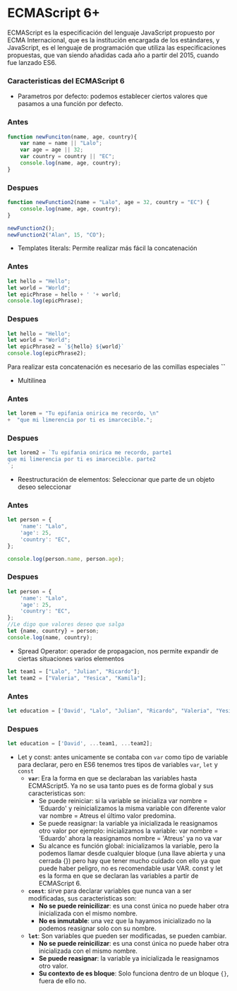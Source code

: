 # ECMAScript 6+
ECMAScript es la especificación del lenguaje JavaScript propuesto por ECMA Internacional, que es la institución encargada de los estándares, y JavaScript, es el lenguaje de programación que utiliza las especificaciones propuestas, que van siendo añadidas cada año a partir del 2015, cuando fue lanzado ES6.

### Caracteristicas del ECMAScript 6
* Parametros por defecto: podemos establecer ciertos valores que pasamos a una función por defecto.

### Antes
```js
function newFunciton(name, age, country){
    var name = name || "Lalo";
    var age = age || 32;
    var country = country || "EC";
    console.log(name, age, country);
}


```
### Despues
```js
function newFunction2(name = "Lalo", age = 32, country = "EC") {
    console.log(name, age, country);
}

newFunction2();
newFunction2("Alan", 15, "CO");
```

* Templates literals: Permite realizar más fácil la concatenación

### Antes
```js
let hello = "Hello";
let world = "World";
let epicPhrase = hello + ' '+ world;
console.log(epicPhrase);
```
### Despues
```js
let hello = "Hello";
let world = "World";
let epicPhrase2 = `${hello} ${world}`
console.log(epicPhrase2);
```
Para realizar esta concatenación es necesario de las comillas especiales **``**

* Multilinea
### Antes
```js
let lorem = "Tu epifania onirica me recordo, \n"
+  "que mi limerencia por ti es imarcecible.";
```
### Despues
```js
let lorem2 = `Tu epifania onirica me recordo, parte1
que mi limerencia por ti es imarcecible. parte2
`;
```
* Reestructuración de elementos: Seleccionar que parte de un objeto deseo seleccionar
### Antes
```js
let person = {
    'name': "Lalo",
    'age': 25,
    'country': "EC",
};

console.log(person.name, person.age);
```
### Despues
```js
let person = {
    'name': "Lalo",
    'age': 25,
    'country': "EC",
};
//Le digo que valores deseo que salga
let {name, country} = person;
console.log(name, country);
```
* Spread Operator: operador de propagacion, nos permite expandir de ciertas situaciones varios elementos

```js
let team1 = ["Lalo", "Julian", "Ricardo"];
let team2 = ["Valeria", "Yesica", "Kamila"];
```
### Antes
```js
let education = ['David', "Lalo", "Julian", "Ricardo", "Valeria", "Yesica", "Kamila"];
```
### Despues
```js
let education = ['David', ...team1, ...team2];
```
* Let y const: antes unicamente se contaba con `var` como tipo de variable para declarar, pero en ES6 tenemos tres tipos de variables `var`, `let` y `const`
    * **``var``**: Era la forma en que se declaraban las variables hasta ECMAScript5. Ya no se usa tanto pues es de forma global y sus caracteristicas son:
        * Se puede reiniciar: si la variable se inicializa var nombre = 'Eduardo' y reinicializamos la misma variable con diferente valor var nombre = Atreus el último valor predomina.
        * Se puede reasignar: la variable ya inicializada le reasignamos otro valor por ejemplo: inicializamos la variable: var nombre = 'Eduardo' ahora la reasignamos nombre = 'Atreus' ya no va var
        * Su alcance es función global: inicializamos la variable, pero la podemos llamar desde cualquier bloque (una llave abierta y una cerrada {}) pero hay que tener mucho cuidado con ello ya que puede haber peligro, no es recomendable usar VAR. const y let es la forma en que se declaran las variables a partir de ECMAScript 6.
    * **``const``**: sirve para declarar variables que nunca van a ser modificadas, sus caracteristicas son:
        * **No se puede reinicilizar**: es una const única no puede haber otra inicializada con el mismo nombre.
        * **No es inmutable**: una vez que la hayamos inicializado no la podemos reasignar solo con su nombre.
    * **``let``**: Son variables que pueden ser modificadas, se pueden cambiar.
        * **No se puede reinicilizar**: es una const única no puede haber otra inicializada con el mismo nombre.
        * **Se puede reasignar**: la variable ya inicializada le reasignamos otro valor.
        * **Su contexto de es bloque**: Solo funciona dentro de un bloque ```{}```, fuera de ello no.

